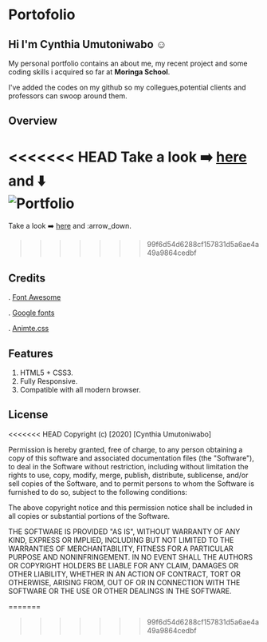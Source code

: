 
# Portofolio

## Hi I'm **Cynthia Umutoniwabo** :relaxed:    

My personal portfolio contains an about me, my recent project and some coding skills i acquired so far at **Moringa School**. 

I've added the codes on my github so my collegues,potential clients and professors can swoop around them.

## Overview

<<<<<<< HEAD
Take a look :arrow_right: [here](https://ucynthy12.github.io/my-first-independent-project/)  and :arrow_down:  
![Portfolio](/image/project.png")
=======
Take a look :arrow_right: [here](https://ucynthy12.github.io/my-first-independent-project/)  and :arrow_down.
>>>>>>> 99f6d54d6288cf157831d5a6ae4a49a9864cedbf

## Credits
  . [Font Awesome](https://fontawesome.com/)

  . [Google fonts](https://fonts.google.com/)  

  . [Animte.css](https://animate.style/)

## Features

1. HTML5 + CSS3.
2. Fully Responsive.
3. Compatible with all modern browser.

## License


<<<<<<< HEAD
Copyright (c) [2020] [Cynthia Umutoniwabo]

Permission is hereby granted, free of charge, to any person obtaining a copy
of this software and associated documentation files (the "Software"), to deal
in the Software without restriction, including without limitation the rights
to use, copy, modify, merge, publish, distribute, sublicense, and/or sell
copies of the Software, and to permit persons to whom the Software is
furnished to do so, subject to the following conditions:

The above copyright notice and this permission notice shall be included in all
copies or substantial portions of the Software.

THE SOFTWARE IS PROVIDED "AS IS", WITHOUT WARRANTY OF ANY KIND, EXPRESS OR
IMPLIED, INCLUDING BUT NOT LIMITED TO THE WARRANTIES OF MERCHANTABILITY,
FITNESS FOR A PARTICULAR PURPOSE AND NONINFRINGEMENT. IN NO EVENT SHALL THE
AUTHORS OR COPYRIGHT HOLDERS BE LIABLE FOR ANY CLAIM, DAMAGES OR OTHER
LIABILITY, WHETHER IN AN ACTION OF CONTRACT, TORT OR OTHERWISE, ARISING FROM,
OUT OF OR IN CONNECTION WITH THE SOFTWARE OR THE USE OR OTHER DEALINGS IN THE
SOFTWARE.


=======
>>>>>>> 99f6d54d6288cf157831d5a6ae4a49a9864cedbf

